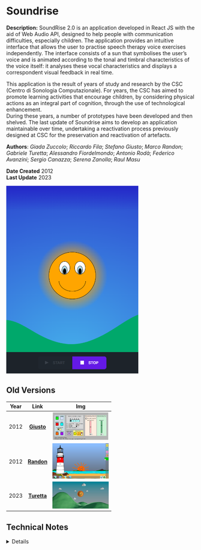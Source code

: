 # Soundrise

**Description:** SoundRise 2.0 is an application developed in React JS with the aid of Web Audio API, designed to help people with communication difficulties, especially children. The application provides an intuitive interface that allows the user to practise speech therapy voice exercises independently. The interface consists of a sun that symbolises the user’s voice and is animated according to the tonal and timbral characteristics of the voice itself: it analyses these vocal characteristics and displays a correspondent visual feedback in real time.

This application is the result of years of study and research by the CSC (Centro di Sonologia Computazionale). For years, the CSC has aimed to promote learning activities that encourage children, by considering physical actions as an integral part of cognition, through the use of technological enhancement.  
During these years, a number of prototypes have been developed and then shelved. The last update of Soundrise aims to develop an application maintainable over time, undertaking a reactivation process previously designed at CSC for the preservation and reactivation of artefacts.  
  
**Authors**: _Giada Zuccolo_; _Riccardo Fila_; _Stefano Giusto_; _Marco Randon_; _Gabriele Turetta_; _Alessandro Fiordelmondo_; _Antonio Rodà_; _Federico Avanzini_; _Sergio Canazza_; _Serena Zanolla_; _Raul Masu_

**Date Created** 2012  
**Last Update** 2023  

<img src="archive/photo/2023-soundrise2.0.png" alt="SOUNDRISE 2.0" height="500">

## Old Versions
| Year                       | Link                       | Img                       |
|:-------------------------------:|:-------------------------------:|:-------------------------------:|
| 2012 | [__Giusto__](./archive/past_versions/2012-Giusto/)  | <img src="archive/photo/2012-console di controllo di SounRise.png" width="150"> |
| 2012 | [__Randon__](./archive/past_versions/2012-Randon) | <img src="archive/photo/2012-interfaccia b.png" width="150"> |
| 2023 | [__Turetta__](./archive/past_versions/2023-Turetta) | <img src="archive/photo/2023-nuova interfaccia.png" width="150"> |

## Technical Notes

<details>

<!-- <summary>Technical Notes</summary> -->

### How soundrise works

**Flowchart - Audio feature extraction to graphical feedback** 
The application captures audio features from your voice using the device’s microphone and utilizes them to generate graphical feedback.

<img src="archive/data/2023-flowchart-audiofeature2graphic.png" alt="Audio feature extraction to graphical feedback" height="500">

The audio features of your voice are mapped to the movement of a sun on the screen.

<img src="archive/data/2012-mapping-audiofeature2graphic.png" alt="Mapping - Audio feature extraction to graphical feedback" height="200">

With the timber we consider only the five italian vowels

__link vowels-colors__  
[a] ⇒ rosso;  
[O] ⇒ arancione;   
[E] ⇒ verde;  
[i] ⇒ blu;  
[u] ⇒ grigio  

The vowels are extracted through an algorithm of Linear Predictive Coding (LPC) using defined vowel formants

<img src="archive/data/2023-instruction-formants-vowel.png" alt="Vowel format" height="70">

## Video Demostration
<video controls src="archive/video/2023-soundrise2.0-demo.mp4" title="Title"></video>

[link to the video](archive/video/2023-soundrise2.0-demo.mp4)

### About repository
This repository serves as a tool for preserving the application and research project.  
The repository follows the guideline of the _Multilevel Dynamic Preservation_ (MDP) model ([https://www.frontiersin.org/articles/10.3389/frsip.2023.1183294/full](https://www.frontiersin.org/articles/10.3389/frsip.2023.1183294/full))  


</details>

